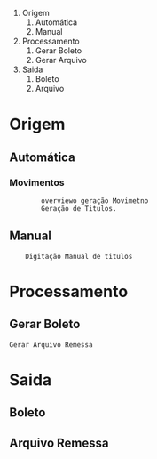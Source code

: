 <!-- TITLE: Integração Bancária -->
<!-- SUBTITLE: Integração Bancária a Pagar -->

1. Origem
	1. Automática
	2. Manual
2. Processamento
	1. Gerar Boleto
	2. Gerar Arquivo
3. Saida
	1. Boleto
	5. Arquivo
# Origem
## Automática
### Movimentos

			overviewo geração Movimetno
			Geração de Titulos.
			
## Manual
		Digitação Manual de titulos

# Processamento

## Gerar Boleto

	Gerar Arquivo Remessa
	
# Saida
## Boleto
## Arquivo Remessa
